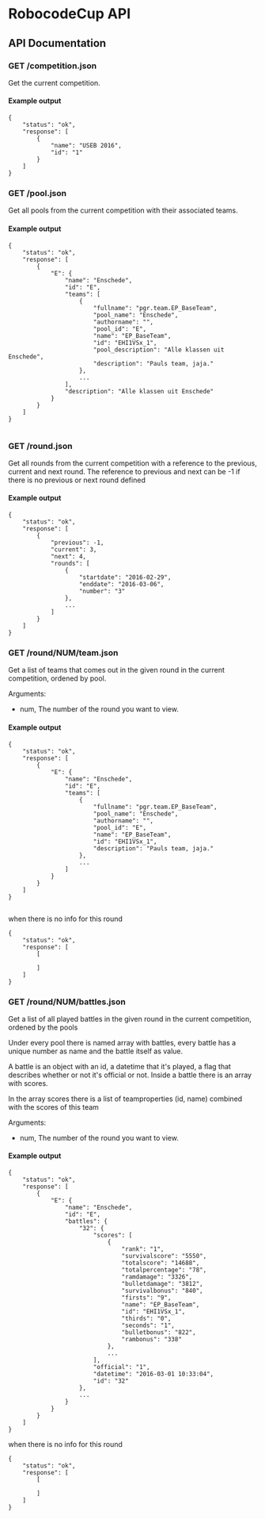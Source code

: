 # RobocodeCup API

## API Documentation

### GET /competition.json
Get the current competition.

#### Example output
```
{
    "status": "ok",
    "response": [
        {
            "name": "USEB 2016",
            "id": "1"
        }
    ]
}
```



### GET /pool.json
Get  all pools from the current competition with their associated teams.

#### Example output
```
{
    "status": "ok",
    "response": [
        {
            "E": {
                "name": "Enschede",
                "id": "E",
                "teams": [
                    {
                        "fullname": "pgr.team.EP_BaseTeam",
                        "pool_name": "Enschede",
                        "authorname": "",
                        "pool_id": "E",
                        "name": "EP_BaseTeam",
                        "id": "EHI1VSx_1",
                        "pool_description": "Alle klassen uit Enschede",
                        "description": "Pauls team, jaja."
                    },
                    ...
                ],
                "description": "Alle klassen uit Enschede"
            }
        }
    ]
}


```



### GET /round.json
Get  all rounds from the current competition with a reference to the previous, current and next round.
The reference to previous and next can be -1 if there is no previous or next round defined

#### Example output
```
{
    "status": "ok",
    "response": [
        {
            "previous": -1,
            "current": 3,
            "next": 4,
            "rounds": [
                {
                    "startdate": "2016-02-29",
                    "enddate": "2016-03-06",
                    "number": "3"
                },
                ...
            ]
        }
    ]
}

```



### GET /round/__NUM__/team.json
Get a list of teams that comes out in the given round in the current competition, ordened by pool.

Arguments:
- num, The number of the round you want to view.

#### Example output
```
{
    "status": "ok",
    "response": [
        {
            "E": {
                "name": "Enschede",
                "id": "E",
                "teams": [
                    {
                        "fullname": "pgr.team.EP_BaseTeam",
                        "pool_name": "Enschede",
                        "authorname": "",
                        "pool_id": "E",
                        "name": "EP_BaseTeam",
                        "id": "EHI1VSx_1",
                        "description": "Pauls team, jaja."
                    },
                    ...
                ]
            }
        }
    ]
}


```


when there is no info for this round

```
{
    "status": "ok",
    "response": [
        [

        ]
    ]
}
```




### GET /round/__NUM__/battles.json
Get a list of all played battles in the given round in the current competition, ordened by the pools

Under every pool there is named array with battles, every battle has a unique number as name and the battle itself as value.

A battle is an object with an id, a datetime that it's played, a flag that describes whether or not it's official or not. Inside a battle there is an array with scores.

In the array scores there is a list of teamproperties (id, name) combined with the scores of this team


Arguments:
- num, The number of the round you want to view.

#### Example output
```
{
    "status": "ok",
    "response": [
        {
            "E": {
                "name": "Enschede",
                "id": "E",
                "battles": {
                    "32": {
                        "scores": [
                            {
                                "rank": "1",
                                "survivalscore": "5550",
                                "totalscore": "14688",
                                "totalpercentage": "78",
                                "ramdamage": "3326",
                                "bulletdamage": "3812",
                                "survivalbonus": "840",
                                "firsts": "9",
                                "name": "EP_BaseTeam",
                                "id": "EHI1VSx_1",
                                "thirds": "0",
                                "seconds": "1",
                                "bulletbonus": "822",
                                "rambonus": "338"
                            },
                            ...
                        ],
                        "official": "1",
                        "datetime": "2016-03-01 10:33:04",
                        "id": "32"
                    },
                    ...
                }
            }
        }
    ]
}
```

when there is no info for this round
```
{
    "status": "ok",
    "response": [
        [

        ]
    ]
}
```